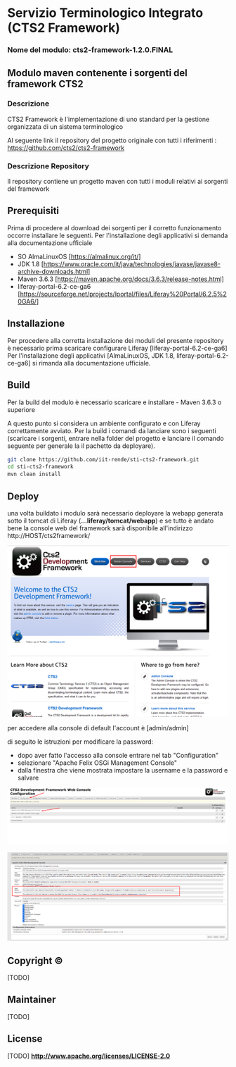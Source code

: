 



# Servizio Terminologico Integrato (CTS2 Framework) 

### Nome del modulo: cts2-framework-1.2.0.FINAL



## Modulo maven contenente i sorgenti del framework CTS2



### Descrizione

CTS2 Framework è l'implementazione di uno standard per la gestione organizzata di un sistema terminologico 

Al seguente link il repository del progetto originale con tutti i riferimenti : https://github.com/cts2/cts2-framework





### Descrizione Repository

Il repository contiene un progetto maven con tutti i moduli relativi ai sorgenti del framework



## Prerequisiti

Prima di procedere al download dei sorgenti per il corretto funzionamento occorre installare le seguenti.
Per l'installazione degli applicativi si demanda alla documentazione ufficiale

- SO AlmaLinuxOS [https://almalinux.org/it/]
- JDK 1.8 [https://www.oracle.com/it/java/technologies/javase/javase8-archive-downloads.html]
- Maven 3.6.3 [https://maven.apache.org/docs/3.6.3/release-notes.html] 
- liferay-portal-6.2-ce-ga6 [https://sourceforge.net/projects/lportal/files/Liferay%20Portal/6.2.5%20GA6/]



## Installazione 

Per procedere alla corretta installazione dei moduli del presente repository è necessario prima scaricare configurare  Liferay [liferay-portal-6.2-ce-ga6]
Per l'installazione degli applicativi [AlmaLinuxOS, JDK 1.8, liferay-portal-6.2-ce-ga6] si rimanda alla documentazione ufficiale.



## Build

Per la build del modulo è necessario scaricare e installare - Maven 3.6.3 o superiore

A questo punto si considera un ambiente configurato e con Liferay correttamente avviato. 
Per la build i comandi da lanciare sono i seguenti (scaricare i sorgenti, entrare nella folder del progetto e lanciare il comando seguente per generale la il pachetto da deployare). 

```sh
git clone https://github.com/iit-rende/sti-cts2-framework.git
cd sti-cts2-framework
mvn clean install
```





## Deploy

una volta buildato i modulo sarà necessario deployare la webapp generata sotto il tomcat di Liferay (**...liferay/tomcat/webapp**) e se tutto è andato bene la console web del framework sarà disponibile all'indirizzo http://HOST/cts2framework/ 



![home](screenshot/home.png)



per accedere alla console di default l'account è [admin/admin]



di seguito le istruzioni per modificare la password:

- dopo aver fatto l'accesso alla console entrare nel tab "Configuration"
- selezionare "Apache Felix OSGi Management Console"
- dalla finestra che viene mostrata impostare la username e la password e salvare 



![](screenshot/cambio_pass_1.png)

![](screenshot/cambio_pass_2.png)







## Copyright ©

 [TODO]

## Maintainer

 [TODO]


## License 

 [TODO]
**http://www.apache.org/licenses/LICENSE-2.0**



